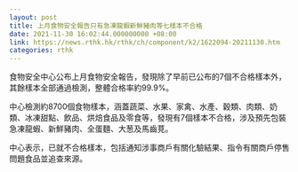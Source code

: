 ```yaml
---
layout: post
title: 上月食物安全報告只有急凍龍蝦新鮮豬肉等七樣本不合格
date: 2021-11-30 16:02:44.000000000 +08:00
link: https://news.rthk.hk/rthk/ch/component/k2/1622094-20211130.htm
categories: rthk
---
```


食物安全中心公布上月食物安全報告，發現除了早前已公布的7個不合格樣本外，其餘樣本全部通過檢測，整體合格率約99.9%。

中心檢測約8700個食物樣本，涵蓋蔬菜、水果、家禽、水產、穀類、肉類、奶類、冰凍甜點、飲品、烘焙食品及零食等，發現有7個樣本不合格，涉及預先包裝急凍龍蝦、新鮮豬肉、全蛋麵、大葱及馬齒莧。

中心表示，已就不合格樣本，包括通知涉事商戶有關化驗結果、指令有關商戶停售問題食品並追查來源。　　
